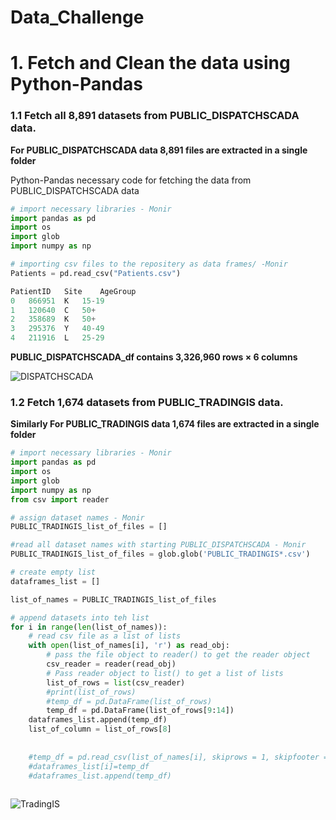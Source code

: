 # Data_Challenge

# 1. Fetch and Clean the data using Python-Pandas
### 1.1 Fetch all 8,891 datasets from PUBLIC_DISPATCHSCADA data.

**For PUBLIC_DISPATCHSCADA data 8,891 files are extracted in a single folder** 

Python-Pandas necessary code for fetching the data from PUBLIC_DISPATCHSCADA data

```python
# import necessary libraries - Monir
import pandas as pd
import os
import glob
import numpy as np

# importing csv files to the repositery as data frames/ -Monir
Patients = pd.read_csv("Patients.csv")

PatientID	Site	AgeGroup
0	866951	K	15-19
1	120640	C	50+
2	358689	K	50+
3	295376	Y	40-49
4	211916	L	25-29
```
**PUBLIC_DISPATCHSCADA_df contains 3,326,960 rows × 6 columns**

![DISPATCHSCADA](Images/DISPATCHSCADA-dataframe.png?raw=true "DISPATCHSCADA")

### 1.2 Fetch 1,674 datasets from PUBLIC_TRADINGIS data.

**Similarly For PUBLIC_TRADINGIS data 1,674 files are extracted in a single folder** 

```python
# import necessary libraries - Monir
import pandas as pd
import os
import glob
import numpy as np
from csv import reader

# assign dataset names - Monir
PUBLIC_TRADINGIS_list_of_files = []

#read all dataset names with starting PUBLIC_DISPATCHSCADA - Monir
PUBLIC_TRADINGIS_list_of_files = glob.glob('PUBLIC_TRADINGIS*.csv')

# create empty list
dataframes_list = []

list_of_names = PUBLIC_TRADINGIS_list_of_files

# append datasets into teh list
for i in range(len(list_of_names)):
    # read csv file as a list of lists
    with open(list_of_names[i], 'r') as read_obj:
        # pass the file object to reader() to get the reader object
        csv_reader = reader(read_obj)
        # Pass reader object to list() to get a list of lists
        list_of_rows = list(csv_reader)
        #print(list_of_rows)
        #temp_df = pd.DataFrame(list_of_rows)
        temp_df = pd.DataFrame(list_of_rows[9:14])
    dataframes_list.append(temp_df)
    list_of_column = list_of_rows[8]
    
    
    #temp_df = pd.read_csv(list_of_names[i], skiprows = 1, skipfooter = 1)
    #dataframes_list[i]=temp_df
    #dataframes_list.append(temp_df)
    
```

![TradingIS](Images/Trading-dataframe.png?raw=true "TradingIS")
